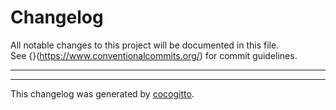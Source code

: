 # Changelog

All notable changes to this project will be documented in this file. \
See {}(https://www.conventionalcommits.org/) for commit guidelines.

---

---
This changelog was generated by [cocogitto](https://github.com/oknozor/cocogitto).